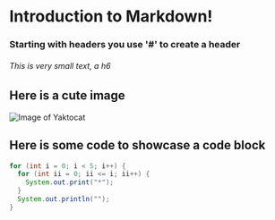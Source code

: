 # Introduction to Markdown!

### Starting with headers you use '#' to create a header

###### This is very small text, a h6

## Here is a cute image

![Image of Yaktocat](https://octodex.github.com/images/yaktocat.png)

## Here is some code to showcase a code block

``` java
for (int i = 0; i < 5; i++) {
  for (int ii = 0; ii <= i; ii++) {
    System.out.print("*");
  }
  System.out.println("");
}
```
